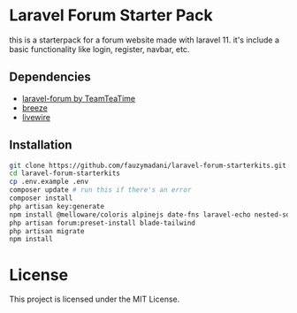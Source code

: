 # Laravel Forum Starter Pack
this is a starterpack for a forum website made with laravel 11. it's include a basic functionality like login, register, navbar, etc.

## Dependencies
- [laravel-forum by TeamTeaTime](https://github.com/Team-Tea-Time/laravel-forum)
- [breeze](https://github.com/laravel/breeze)
- [livewire](https://github.com/livewire/livewire)

## Installation
```bash
git clone https://github.com/fauzymadani/laravel-forum-starterkits.git
cd laravel-forum-starterkits
cp .env.example .env
composer update # run this if there's an error
composer install
php artisan key:generate
npm install @melloware/coloris alpinejs date-fns laravel-echo nested-sort tailwindcss
php artisan forum:preset-install blade-tailwind
php artisan migrate
npm install
```

# License 
This project is licensed under the MIT License.
